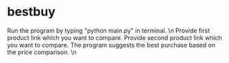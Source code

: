 # bestbuy
Run the program by typing "python main.py" in terminal. \n
Provide first product link which you want to compare.
Provide second product link which you want to compare.
The program suggests the best purchase based on the price comparison. \n

